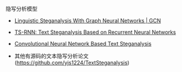 隐写分析模型

- [Linguistic Steganalysis With Graph Neural Networks | GCN](https://ieeexplore.ieee.org/document/9364681)

- [TS-RNN: Text Steganalysis Based on Recurrent Neural Networks ](https://ieeexplore.ieee.org/document/8727932)

- [Convolutional Neural Network Based Text Steganalysis](https://ieeexplore.ieee.org/document/8625512)

- 其他有源码的文本隐写分析论文(https://github.com/yjs1224/TextSteganalysis)
